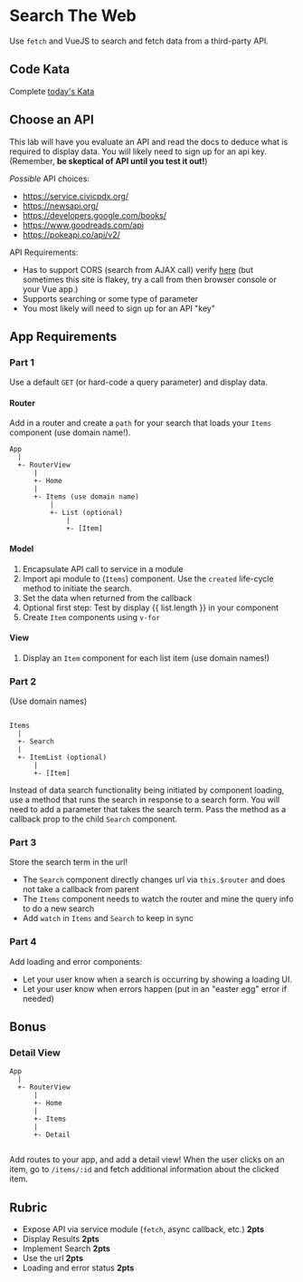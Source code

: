 Search The Web
===

Use `fetch` and VueJS to search and fetch data from a third-party API.

## Code Kata

Complete [today's Kata](https://www.codewars.com/kata/nice-array)

## Choose an API

This lab will have you evaluate an API and read the docs to deduce what is required to display data. You will
likely need to sign up for an api key. (Remember, **be skeptical of API until you test it out!**)

_Possible_ API choices:

* https://service.civicpdx.org/
* https://newsapi.org/
* https://developers.google.com/books/
* https://www.goodreads.com/api
* https://pokeapi.co/api/v2/

API Requirements:

* Has to support CORS (search from AJAX call) verify [here](https://test-cors.org) (but sometimes this site is flakey, try a 
call from then browser console or your Vue app.)
* Supports searching or some type of parameter
* You most likely will need to sign up for an API "key"

## App Requirements

### Part 1

Use a default `GET` (or hard-code a query parameter) and display data.

#### Router

Add in a router and create a `path` for your search that loads your `Items` component (use domain name!).

```
App
  |
  +- RouterView
      |
      +- Home
      |
      +- Items (use domain name)
          |
          +- List (optional)
              |
              +- [Item]
```

#### Model

1. Encapsulate API call to service in a module
1. Import api module to (`Items`) component. Use the `created` life-cycle method to initiate the search.
1. Set the data when returned from the callback
1. Optional first step: Test by display {{ list.length }} in your component
1. Create `Item` components using `v-for`

#### View

1. Display an `Item` component for each list item (use domain names!)


### Part 2

(Use domain names)
```
  
Items
  |
  +- Search
  |
  +- ItemList (optional)
      |
      +- [Item]
```

Instead of data search functionality being initiated by component loading, use a method that
runs the search in response to a search form. You will need to add a parameter that takes the search term. 
Pass the method as a callback prop to the child `Search` component.

### Part 3

Store the search term in the url!
* The `Search` component directly changes url via `this.$router` and does not take a callback from parent
* The `Items` component needs to watch the router and mine the query info to do a new search
* Add `watch` in `Items` and `Search` to keep in sync

### Part 4

Add loading and error components:
* Let your user know when a search is occurring by showing a loading UI.
* Let your user know when errors happen (put in an "easter egg" error if needed)

## Bonus

### Detail View

```
App
  |
  +- RouterView
      |
      +- Home
      |
      +- Items
      |
      +- Detail
  
```

Add routes to your app, and add a detail view! When the user clicks on an item, go to `/items/:id` and fetch additional information about the clicked item.


## Rubric

* Expose API via service module (`fetch`, async callback, etc.) **2pts**
* Display Results **2pts**
* Implement Search **2pts**
* Use the url **2pts**
* Loading and error status **2pts**
